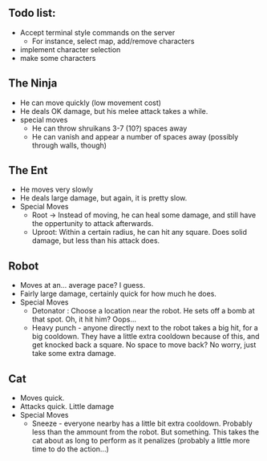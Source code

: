 Todo list:
---------

* Accept terminal style commands on the server
    * For instance, select map, add/remove characters
* implement character selection
* make some characters

The Ninja
---------

* He can move quickly (low movement cost)
* He deals OK damage, but his melee attack takes a while.
* special moves
    * He can throw shruikans 3-7 (10?) spaces away
    * He can vanish and appear a number of spaces away (possibly through walls, though)

The Ent
-------
* He moves very slowly
* He deals large damage, but again, it is pretty slow.
* Special Moves
    * Root -> Instead of moving, he can heal some damage, and still have the oppertunity to attack afterwards.
    * Uproot: Within a certain radius, he can hit any square. Does solid damage, but less than his attack does.

Robot
-----

* Moves at an... average pace? I guess.
* Fairly large damage, certainly quick for how much he does.
* Special Moves
    * Detonator : Choose a location near the robot. He sets off a bomb at that spot. Oh, it hit him? Oops...
    * Heavy punch - anyone directly next to the robot takes a big hit, for a big cooldown. They have a little extra cooldown because of this, and get knocked back a square. No space to move back? No worry, just take some extra damage.

Cat
---

* Moves quick.
* Attacks quick. Little damage
* Special Moves
    * Sneeze - everyone nearby has a little bit extra cooldown. Probably less than the ammount from the robot. But something. This takes the cat about as long to perform as it penalizes (probably a little more time to do the action...)
